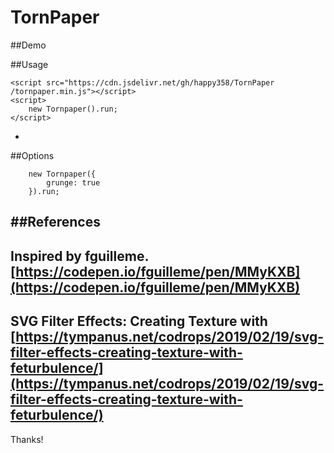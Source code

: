 # TornPaper

##Demo


##Usage
```
<script src="https://cdn.jsdelivr.net/gh/happy358/TornPaper
/tornpaper.min.js"></script>
<script>
    new Tornpaper().run;
</script>
```
-
##Options
```
    new Tornpaper({
        grunge: true
    }).run;
```
##References
-
Inspired by fguilleme.
[https://codepen.io/fguilleme/pen/MMyKXB](https://codepen.io/fguilleme/pen/MMyKXB)
-
SVG Filter Effects: Creating Texture with <feTurbulence>
[https://tympanus.net/codrops/2019/02/19/svg-filter-effects-creating-texture-with-feturbulence/](https://tympanus.net/codrops/2019/02/19/svg-filter-effects-creating-texture-with-feturbulence/)
-
Thanks!
